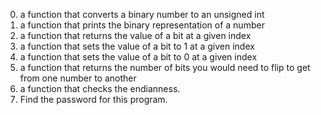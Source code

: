 0. a function that converts a binary number to an unsigned int
1. a function that prints the binary representation of a number
2. a function that returns the value of a bit at a given index
3. a function that sets the value of a bit to 1 at a given index
4. a function that sets the value of a bit to 0 at a given index
5. a function that returns the number of bits you would need to flip to get from one number to another
6. a function that checks the endianness.
7. Find the password for this program.

